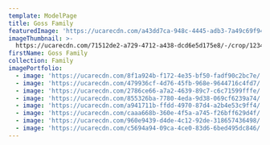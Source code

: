 ```yaml
---
template: ModelPage
title: Goss Family
featuredImage: 'https://ucarecdn.com/a43dd7ca-948c-4445-adb3-7a49c69f9407/'
imageThumbnail: >-
  https://ucarecdn.com/71512de2-a729-4712-a438-dcd6e5d175e8/-/crop/1234x1621/601,0/-/preview/
firstName: Goss Family
collection: Family
imagePortfolio:
  - image: 'https://ucarecdn.com/8f1a924b-f172-4e35-bf50-fadf90c2bc7e/'
  - image: 'https://ucarecdn.com/479936cf-4d76-45fb-968e-9644716c4fd7/'
  - image: 'https://ucarecdn.com/2786ce66-a7a2-4639-89c7-c6c71599fffe/'
  - image: 'https://ucarecdn.com/855326ba-7780-4eda-9d38-069cf6239a74/'
  - image: 'https://ucarecdn.com/a941711b-ffdd-4970-87d4-a2b4e53c9ff4/'
  - image: 'https://ucarecdn.com/caaa668b-360e-4f5a-a745-f26bff629d4f/'
  - image: 'https://ucarecdn.com/960e9439-d4de-4c12-92de-318657436498/'
  - image: 'https://ucarecdn.com/c5694a94-09ca-4ce0-83d6-6bed495dc846/'
---
```


